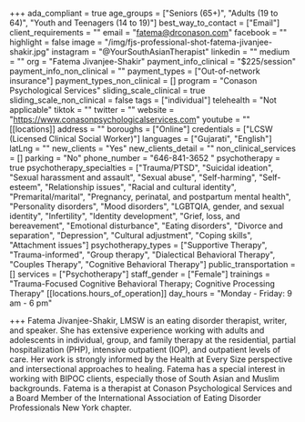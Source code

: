 +++
ada_compliant = true
age_groups = ["Seniors (65+)", "Adults (19 to 64)", "Youth and Teenagers (14 to 19)"]
best_way_to_contact = ["Email"]
client_requirements = ""
email = "fatema@drconason.com"
facebook = ""
highlight = false
image = "/img/fjs-professional-shot-fatema-jivanjee-shakir.jpg"
instagram = "@YourSouthAsianTherapist"
linkedin = ""
medium = ""
org = "Fatema Jivanjee-Shakir"
payment_info_clinical = "$225/session"
payment_info_non_clinical = ""
payment_types = ["Out-of-network insurance"]
payment_types_non_clinical = []
program = "Conason Psychological Services"
sliding_scale_clinical = true
sliding_scale_non_clinical = false
tags = ["individual"]
telehealth = "Not applicable"
tiktok = ""
twitter = ""
website = "https://www.conasonpsychologicalservices.com"
youtube = ""
[[locations]]
address = ""
boroughs = ["Online"]
credentials = ["LCSW (Licensed Clinical Social Worker)"]
languages = ["Gujarati", "English"]
latLng = ""
new_clients = "Yes"
new_clients_detail = ""
non_clinical_services = []
parking = "No"
phone_number = "646-841-3652 "
psychotherapy = true
psychotherapy_specialties = ["Trauma/PTSD", "Suicidal ideation", "Sexual harassment and assault", "Sexual abuse", "Self-harming", "Self-esteem", "Relationship issues", "Racial and cultural identity", "Premarital/marital", "Pregnancy, perinatal, and postpartum mental health", "Personality disorders", "Mood disorders", "LGBTQIA, gender, and sexual identity", "Infertility", "Identity development", "Grief, loss, and bereavement", "Emotional disturbance", "Eating disorders", "Divorce and separation", "Depression", "Cultural adjustment", "Coping skills", "Attachment issues"]
psychotherapy_types = ["Supportive Therapy", "Trauma-informed", "Group therapy", "Dialectical Behavioral Therapy", "Couples Therapy", "Cognitive Behavioral Therapy"]
public_transportation = []
services = ["Psychotherapy"]
staff_gender = ["Female"]
trainings = "Trauma-Focused Cognitive Behavioral Therapy; Cognitive Processing Therapy"
[[locations.hours_of_operation]]
day_hours = "Monday - Friday: 9 am - 6 pm"

+++
Fatema Jivanjee-Shakir, LMSW is an eating disorder therapist, writer, and speaker. She has extensive experience working with adults and adolescents in individual, group, and family therapy at the residential, partial hospitalization (PHP), intensive outpatient (IOP), and outpatient levels of care. Her work is strongly informed by the Health at Every Size perspective and intersectional approaches to healing. Fatema has a special interest in working with BIPOC clients, especially those of South Asian and Muslim backgrounds. Fatema is a therapist at Conason Psychological Services and a Board Member of the International Association of Eating Disorder Professionals New York chapter.